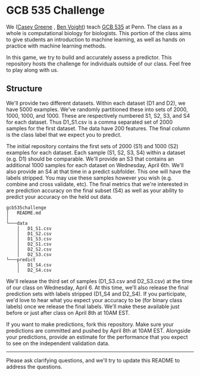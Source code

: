 # GCB 535 Challenge

We ([Casey Greene](http://www.greenelab.com/lab-members/) , [Ben Voight](http://coruscant.itmat.upenn.edu/people.html)) teach [GCB 535](http://www.med.upenn.edu/bgs/documents/GCB535.pdf) at Penn. The class as a whole is computational biology for biologists. This portion of the class aims to give students an introduction to machine learning, as well as hands on practice with machine learning methods. 

In this game, we try to build and accurately assess a predictor. This repository hosts the challenge for individuals outside of our class. Feel free to play along with us.

## Structure

We'll provide two different datasets. Within each dataset (D1 and D2), we have 5000 examples. We've randomly partitioned these into sets of 2000, 1000, 1000, and 1000. These are respectively numbered S1, S2, S3, and S4 for each dataset. Thus D1_S1.csv is a comma separated set of 2000 samples for the first dataset. The data have 200 features. The final column is the class label that we expect you to predict.

The initial repository contains the first sets of 2000 (S1) and 1000 (S2) examples for each dataset. Each sample (S1, S2, S3, S4) within a dataset (e.g. D1) should be comparable. We'll provide an S3 that contains an additional 1000 samples for each dataset on Wednesday, April 6th. We'll also provide an S4 at that time in a predict subfolder. This one will have the labels stripped. You may use these samples however you wish (e.g. combine and cross validate, etc). The final metrics that we're interested in are prediction accuracy on the final subset (S4) as well as your ability to predict your accuracy on the held out data.

```
gcb535challenge
│   README.md
│
└───data
    │   D1_S1.csv
    │   D1_S2.csv
    │   D1_S3.csv
    │   D2_S1.csv
    │   D2_S2.csv
    │   D2_S3.csv
└───predict
    │   D1_S4.csv
    │   D2_S4.csv

```

We'll release the third set of samples (D1\_S3.csv and D2\_S3.csv) at the time of our class on Wednesday, April 6. At this time, we'll also release the final prediction sets with labels stripped (D1\_S4 and D2\_S4). If you participate, we'd love to hear what you expect your accuracy to be (for binary class labels) once we release the final labels. We'll make these available just before or just after class on April 8th at 10AM EST.

If you want to make predictions, fork this repository. Make sure your predictions are committed and pushed by April 8th at 10AM EST. Alongside your predictions, provide an estimate for the performance that you expect to see on the independent validation data.

----

Please ask clarifying questions, and we'll try to update this README to address the questions.
